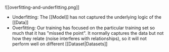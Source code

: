 ![[overfitting-and-underfitting.png]]

- Underfitting: The [[Model]] has not captured the underlying logic of the [[Data]]
- Overfitting: Our training has focused on the particular training set so much that it has "missed the point". It normally captures the data but not how they relate (noise interferes with relationships), so it will not perform well on different [[Dataset|Datasets]]
